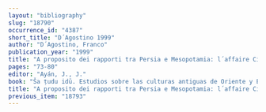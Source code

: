 ```yaml
---
layout: "bibliography"
slug: "18790"
occurrence_id: "4387"
short_title: "D´Agostino 1999"
author: "D´Agostino, Franco"
publication_year: "1999"
title: "A proposito dei rapporti tra Persia e Mesopotamia: l´affaire Ciro-Nabonido"
pages: "73-80"
editor: "Ayán, J., J."
book: "Ša ṭudu idū. Estudios sobre las culturas antiguas de Oriente y Egipto, Fs. Garrido Herrero (Madrid)"
title: "A proposito dei rapporti tra Persia e Mesopotamia: l´affaire Ciro-Nabonido"
previous_item: "18793"
---
```


